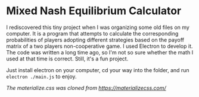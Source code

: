 # Mixed Nash Equilibrium Calculator
 I rediscovered this tiny project when I was organizing some old files on my computer. It is a program that attempts to calculate the corresponding probabilities of players adopting different strategies based on the payoff matrix of a two players non-cooperative game. I used Electron to develop it. The code was written a long time ago, so I'm not so sure whether the math I used at that time is correct. Still, it's a fun project.

Just install electron on your computer, cd your way into the folder, and run `electron ./main.js` to enjoy.

*The materialize.css was cloned from https://materializecss.com/*
